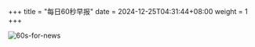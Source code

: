 +++
title = "每日60秒早报"
date = 2024-12-25T04:31:44+08:00
weight = 1
+++

![60s-for-news](/img/zaobao/zaobao.png "由 ALAPI 提供支持")
